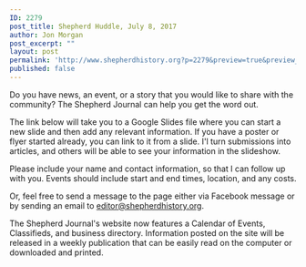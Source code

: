 ```yaml
---
ID: 2279
post_title: Shepherd Huddle, July 8, 2017
author: Jon Morgan
post_excerpt: ""
layout: post
permalink: 'http://www.shepherdhistory.org?p=2279&preview=true&preview_id=2279'
published: false
---
```

Do you have news, an event, or a story that you would like to share with the community? The Shepherd Journal can help you get the word out.

The link below will take you to a Google Slides file where you can start a new slide and then add any relevant information. If you have a poster or flyer started already, you can link to it from a slide. I'l turn submissions into articles, and others will be able to see your information in the slideshow.

Please include your name and conta<span class="text_exposed_show">ct information, so that I can follow up with you. Events should include start and end times, location, and any costs.</span>
<div class="text_exposed_show">

Or, feel free to send a message to the page either via Facebook message or by sending an email to editor@shepherdhistory.org.

The Shepherd Journal's website now features a Calendar of Events, Classifieds, and business directory. Information posted on the site will be released in a weekly publication that can be easily read on the computer or downloaded and printed.

</div>